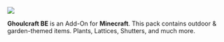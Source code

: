 <p align="left"><img src="https://i.imgur.com/8HfzuY5.png"></p>

**Ghoulcraft BE** is an Add-On for **Minecraft**. This pack contains outdoor & garden-themed items. Plants, Lattices, Shutters, and much more.